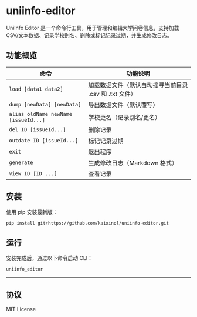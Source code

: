 # uniinfo-editor

UniInfo Editor 是一个命令行工具，用于管理和编辑大学问卷信息，支持加载 CSV/文本数据、记录学校别名、删除或标记记录过期，并生成修改日志。

## 功能概览

| 命令                                 | 功能说明                                               |
| ------------------------------------ | ------------------------------------------------------ |
| `load [data1 data2]`                 | 加载数据文件（默认自动搜寻当前目录 .csv 和 .txt 文件） |
| `dump [newData] [newData]`           | 导出数据文件（默认覆写）                               |
| `alias oldName newName [issueId...]` | 学校更名（记录别名/更名）                              |
| `del ID [issueId...]`                | 删除记录                                               |
| `outdate ID [issueId...]`            | 标记记录过期                                           |
| `exit`                               | 退出程序                                               |
| `generate`                           | 生成修改日志（Markdown 格式）                          |
| `view ID [ID ...]`                   | 查看记录                                               |

## 安装

使用 pip 安装最新版：

```bash
pip install git+https://github.com/kaixinol/uniinfo-editor.git
```

## 运行

安装完成后，通过以下命令启动 CLI：

```bash
uniinfo_editor
```

---

## 协议

MIT License
